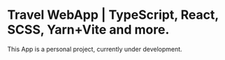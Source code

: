 # Travel WebApp | TypeScript, React, SCSS, Yarn+Vite and more.

This App is a personal project, currently under development.
